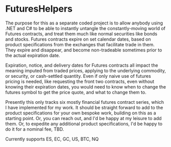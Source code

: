 # FuturesHelpers

The purpose for this as a separate coded project is to allow anybody using .NET and C# to be able to instantly
untangle the constantly-moving world of Futures contracts, and treat them much like normal securities like bonds
and stocks. Futures contracts expire on set calendar dates, based on product specifications from the exchanges 
that facilitate trade in them. They expire and disappear, and become non-tradeable sometimes prior to the actual 
expiration date. 

Expiration, notice, and delivery dates for Futures contracts all impact the meaning imputed from traded prices, 
applying to the underlying commodity, or security, or cash-settled quantity. Even if only naive use of futures 
pricing is needed, like requesting the front two contracts, even without knowing their expiration dates, you 
would need to know when to change the futures symbol to get the price quote, and what to change them to.

Presently this only tracks six mostly financial futures contract series, which I have implemented for my work.
It should be straight forward to add to the product specifications for your own bespoke work, building on this
as a starting point.  Or, you can reach out, and I'd be happy at my leisure to add them.  Or, to expedite any
additional product specifications, I'd be happy to do it for a nominal fee, TBD.

Currently supports ES, EC, GC, US, BTC, NQ
